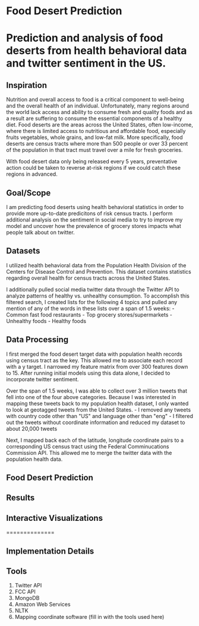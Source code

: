 # Food Desert Prediction
Prediction and analysis of food deserts from health behavioral data and twitter sentiment in the US. 
=============

## Inspiration
Nutrition and overall access to food is a critical component to well-being and the overall health of an individual. Unfortunately, many regions around the world lack access and ability to consume fresh and quality foods and as a result are suffering to consume the essential components of a healthy diet. Food deserts are the areas across the United States, often low-income, where there is limited access to nutritious and affordable food, especially fruits vegetables, whole grains, and low-fat milk. More specifically, food deserts are census tracts where more than 500 people or over 33 percent of the population in that tract must travel over a mile for fresh groceries. 

With food desert data only being released every 5 years, preventative action could be taken to reverse at-risk regions if we could catch these regions in advanced.

## Goal/Scope
I am predicting food deserts using health behavioral statistics in order to provide more up-to-date predicitons of risk census tracts. I perform additional analysis on the sentiment in social media to try to improve my model and uncover how the prevalence of grocery stores impacts what people talk about on twitter.

 
## Datasets
I utilized health behavioral data from the Population Health Division of the Centers for Disease Control and Prevention. This dataset contains statistics regarding overall health for census tracts across the United States.

I additionally pulled social media twitter data through the Twitter API to analyze patterns of healthy vs. unhealthy consumption. To accomplish this filtered search, I created lists for the following 4 topics and pulled any mention of any of the words in these lists over a span of 1.5 weeks:
    - Common fast food restaurants
    - Top grocery stores/supermarkets
    - Unhealthy foods
    - Healthy foods

## Data Processing

I first merged the food desert target data with population health records using census tract as the key. This allowed me to associate each record with a y target. I narrowed my feature matrix from over 300 features down to 15. After running initial models using this data alone, I decided to incorporate twitter sentiment.

Over the span of 1.5 weeks, I was able to collect over 3 million tweets that fell into one of the four above categories. Because I was interested in mapping these tweets back to my population health dataset, I only wanted to look at geotagged tweets from the United States.
    - I removed any tweets with country code other than "US" and language other than "eng"
    - I filtered out the tweets without coordinate information and reduced my dataset to about 20,000 tweets

Next, I mapped back each of the latitude, longitude coordinate pairs to a corresponding US census tract using the Federal Comminucations Commission API. This allowed me to merge the twitter data with the population health data.

## Food Desert Prediction



## Results


## Interactive Visualizations


==============
## Implementation Details ####



## Tools ####
1. Twitter API
2. FCC API
3. MongoDB
4. Amazon Web Services
5. NLTK
6. Mapping coordinate software (fill in with the tools used here)